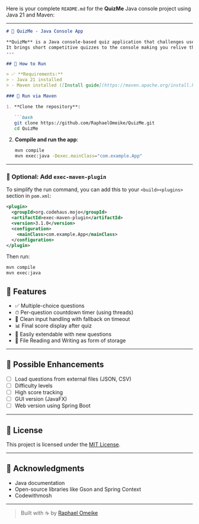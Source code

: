 Here is your complete `README.md` for the **QuizMe** Java console project using Java 21 and Maven:

---

````markdown
# 🎯 QuizMe - Java Console App

**QuizMe** is a Java console-based quiz application that challenges users with multiple-choice questions under a countdown timer. It demonstrates clean input handling, multithreading, and Java fundamentals in a fun, interactive way.
It brings short competitive quizzes to the console making you relive those moments of challenging your opponents with small wits.
---

## 🚀 How to Run

> ✅ **Requirements:**  
> - Java 21 installed  
> - Maven installed ([Install guide](https://maven.apache.org/install.html))

### 🧪 Run via Maven

1. **Clone the repository**:

   ```bash
   git clone https://github.com/RaphaelOmeike/QuizMe.git
   cd QuizMe
````

2. **Compile and run the app**:

   ```bash
   mvn compile
   mvn exec:java -Dexec.mainClass="com.example.App"
   ```

---

### 🔧 Optional: Add `exec-maven-plugin`

To simplify the run command, you can add this to your `<build><plugins>` section in `pom.xml`:

```xml
<plugin>
  <groupId>org.codehaus.mojo</groupId>
  <artifactId>exec-maven-plugin</artifactId>
  <version>3.1.0</version>
  <configuration>
    <mainClass>com.example.App</mainClass>
  </configuration>
</plugin>
```

Then run:

```bash
mvn compile
mvn exec:java
```

## 🧠 Features

* ✅ Multiple-choice questions
* ⏱ Per-question countdown timer (using threads)
* 🧼 Clean input handling with fallback on timeout
* 📊 Final score display after quiz
* 🔁 Easily extendable with new questions
* 🔁 File Reading and Writing as form of storage

---

## 🌱 Possible Enhancements

* [ ] Load questions from external files (JSON, CSV)
* [ ] Difficulty levels
* [ ] High score tracking
* [ ] GUI version (JavaFX)
* [ ] Web version using Spring Boot

---

## 📄 License

This project is licensed under the [MIT License](LICENSE).

---

## 🙌 Acknowledgments

* Java documentation
* Open-source libraries like Gson and Spring Context
* Codewithmosh

---

> Built with ☕ by [Raphael Omeike](https://github.com/RaphaelOmeike)

```
